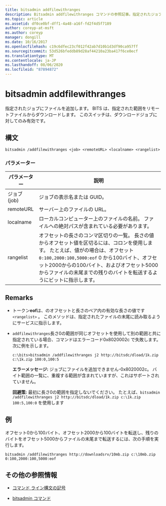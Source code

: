 ```yaml
---
title: bitsadmin addfilewithranges
description: Bitsadmin addfilewithranges コマンドの参照記事。指定されたジョブにファイルを追加します。 BITS は、指定された範囲をリモートファイルからダウンロードします。
ms.topic: article
ms.assetid: df0ce0bf-dff1-4a48-a16f-fd2f4d5f7189
author: coreyp-at-msft
ms.author: coreyp
manager: dongill
ms.date: 10/16/2017
ms.openlocfilehash: c19c6dfec23cf012f42ab7d10b1d3df90ca957ff
ms.sourcegitcommit: 53d526bfeddb89d28af44210a23ba417f6ce0ecf
ms.translationtype: MT
ms.contentlocale: ja-JP
ms.lasthandoff: 08/06/2020
ms.locfileid: "87894872"
---
```

# <a name="bitsadmin-addfilewithranges"></a>bitsadmin addfilewithranges

指定されたジョブにファイルを追加します。 BITS は、指定された範囲をリモートファイルからダウンロードします。 このスイッチは、ダウンロードジョブに対してのみ有効です。

## <a name="syntax"></a>構文

```
bitsadmin /addfilewithranges <job> <remoteURL> <localname> <rangelist>
```

### <a name="parameters"></a>パラメーター

| パラメーター | 説明 |
| --------- | ----------- |
| ジョブ (job) | ジョブの表示名または GUID。 |
| remoteURL | サーバー上のファイルの URL。 |
| localname | ローカルコンピューター上のファイルの名前。 ファイルへの絶対パスが含まれている必要があります。 |
| rangelist | オフセットの長さのコンマ区切りの一覧。 長さの値からオフセット値を区切るには、コロンを使用します。 たとえば、値がの場合は、オフセット `0:100,2000:100,5000:eof` 0 から100バイト、オフセット2000からの100バイト、およびオフセット5000からファイルの末尾までの残りのバイトを転送するようにビットに指示します。 |

## <a name="remarks"></a>Remarks

- トークン**eof**は、のオフセットと長さのペア内の有効な長さの値です `<rangelist>` 。 このメソッドは、指定されたファイルの末尾に読み取るようにサービスに指示します。

- `addfilewithranges`長さ0の範囲が同じオフセットを使用して別の範囲と共に指定されている場合、コマンドはエラーコード0x8020002c で失敗します。次に例を示します。

    `c:\bits>bitsadmin /addfilewithranges j2 http://bitsdc/dload/1k.zip c:\1k.zip 100:0,100:5`

    **エラーメッセージ:** ジョブにファイルを追加できません-0x8020002c。 バイト範囲の一覧に、重複する範囲が含まれていますが、これはサポートされていません。

    **回避策:** 最初に長さ0の範囲を指定しないでください。 たとえば、`bitsadmin /addfilewithranges j2 http://bitsdc/dload/1k.zip c:\1k.zip 100:5,100:0` を使用します

## <a name="examples"></a>例

オフセット0から100バイト、オフセット2000から100バイトを転送し、残りのバイトをオフセット5000からファイルの末尾まで転送するには、次の手順を実行します。

```
bitsadmin /addfilewithranges http://downloadsrv/10mb.zip c:\10mb.zip 0:100,2000:100,5000:eof
```

## <a name="additional-references"></a>その他の参照情報

- [コマンド ライン構文の記号](command-line-syntax-key.md)

- [bitsadmin コマンド](bitsadmin.md)
